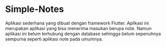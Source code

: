 # Simple-Notes
Aplikasi sederhana yang dibuat dengan framework Flutter. Aplikasi ini merupakan aplikasi yang bisa menerima masukan berupa note. Namun aplikasi ini belum terhubung dengan database sehingga belum sepenuhnya sempurna seperti aplikasi note pada umumnya.
